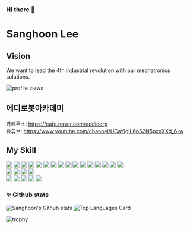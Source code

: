 ### Hi there 👋

# Sanghoon Lee
## Vision
We want to lead the 4th industrial revolution with our mechatronics solutions.

![profile views](https://komarev.com/ghpvc/?username=silenc3502&color=blue)  

## 에디로봇아카데미

카페주소: https://cafe.naver.com/eddicorp  
유튜브: https://www.youtube.com/channel/UCaYlgiL6pS2N5pxnXXd_6-w  

## My Skill

<div>

<img src="https://img.shields.io/badge/C++-00599C?style=flat-square&logo=C%2B%2B&logoColor=white"/>
<img src="https://img.shields.io/badge/C-00599C?style=flat-square&logo=C&logoColor=white"/>
<img src="https://img.shields.io/badge/Go-3766AB?style=flat-square&logo=Go&logoColor=white"/>
<img src="https://img.shields.io/badge/Verilog-00ADD8?style=flat-square&logoColor=white"/>
<img src="https://img.shields.io/badge/HLS-00ADD8?style=flat-square&logoColor=white"/>
<img src="https://img.shields.io/badge/JavaScript-00ADD8?style=flat-square&logo=JavaScript&logoColor=white"/>
<img src="https://img.shields.io/badge/Firmware-00ADD8?style=flat-square&logoColor=white"/>
<img src="https://img.shields.io/badge/Linux\_Kernel-00ADD8?style=flat-square&logo=Linux&logoColor=white"/>

<img src="https://img.shields.io/badge/Java-a80022?style=for-the-badge&logo=Java&logoColor=ffffff"/>
<img src="https://img.shields.io/badge/Spring-6DB33F?style=for-the-badge&logo=Spring&logoColor=ffffff"/>
<img src="https://img.shields.io/badge/Spring Boot-f4d159?style=for-the-badge&logo=Spring Boot&logoColor=181717"/>
<img src="https://img.shields.io/badge/JPA-9916ec?style=for-the-badge&logo=JPA&logoColor=ffffff"/>
<img src="https://img.shields.io/badge/Python-3776AB?style=for-the-badge&logo=Python&logoColor=ffffff"/>
<img src="https://img.shields.io/badge/Vue.js-4FC08D?style=for-the-badge&logo=Vue.js&logoColor=ffffff"/>
<img src="https://img.shields.io/badge/Flutter-02569B?style=for-the-badge&logo=Flutter&logoColor=ffffff"/> 
<img src="https://img.shields.io/badge/MySQL-4479A1?style=for-the-badge&logo=MySQL&logoColor=ffffff"/>
<br/> 
<img src="https://img.shields.io/badge/Docker-2496ED?style=for-the-badge&logo=Docker&logoColor=ffffff"/>
<img src="https://img.shields.io/badge/Jupyter Notebook-F37626?style=for-the-badge&logo=Jupyter&logoColor=ffffff"/>
<img src="https://img.shields.io/badge/IntelliJ IDEA-000000?style=for-the-badge&logo=IntelliJ IDEA&logoColor=ffffff"/>
<img src="https://img.shields.io/badge/Android Studio-3DDC84?style=for-the-badge&logo=Android Studio&logoColor=ffffff"/>
<br/> 
<img src="https://img.shields.io/badge/GitHub-a3a3a3?style=for-the-badge&logo=GitHub&logoColor=181717"/>
<img src="https://img.shields.io/badge/GitKraken-179287?style=for-the-badge&logo=GitKraken&logoColor=ffffff"/>
<img src="https://img.shields.io/badge/GitHubDesktop-662a81?style=for-the-badge&logo=GitHub&logoColor=ffffff"/>
<img src="https://img.shields.io/badge/Notion-000000?style=for-the-badge&logo=Notion&logoColor=ffffff"/>
<img src="https://img.shields.io/badge/Slack-4A154B?style=for-the-badge&logo=Slack&logoColor=ffffff"/>
  
</div>

### ✨ Github stats
![Sanghoon's Github stats](https://github-readme-stats.vercel.app/api?username=silenc3502&theme=chartreuse-dark&show_icons=true&count_private=true)
![Top Languages Card](https://github-readme-stats.vercel.app/api/top-langs/?username=silenc3502&theme=chartreuse-dark)


![trophy](https://github-profile-trophy.vercel.app/?username=silenc3502&theme=gitdimmed&column=7)

<!--
**silenc3502/silenc3502** is a ✨ _special_ ✨ repository because its `README.md` (this file) appears on your GitHub profile.

Here are some ideas to get you started:

- 🔭 I’m currently working on ...
- 🌱 I’m currently learning ...
- 👯 I’m looking to collaborate on ...
- 🤔 I’m looking for help with ...
- 💬 Ask me about ...
- 📫 How to reach me: ...
- 😄 Pronouns: ...
- ⚡ Fun fact: ...
-->
